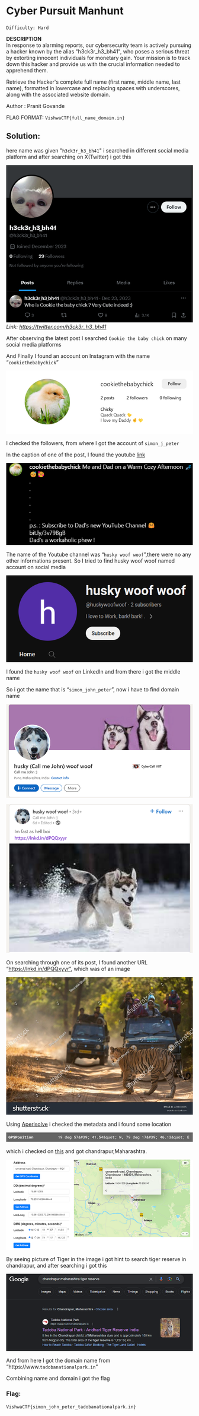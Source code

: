 # Cyber Pursuit Manhunt
`Difficulty: Hard`

**DESCRIPTION**<br>
In response to alarming reports, our cybersecurity team is actively pursuing a hacker known by the alias "h3ck3r_h3_bh41", who poses a serious threat by extorting innocent individuals for monetary gain. Your mission is to track down this hacker and provide us with the crucial information needed to apprehend them.

Retrieve the Hacker's complete full name (first name, middle name, last name), formatted in lowercase and replacing spaces with underscores, along with the associated website domain.

Author : Pranit Govande

FLAG FORMAT: `VishwaCTF{full_name_domain.in}`


## Solution:

here name was given "`h3ck3r_h3_bh41`" i searched in different social media platform and after searching on X(Twitter) i got this

![](../../assets/1_2qoLkt794geB-_dxFKeV8w.png)
*Link: https://twitter.com/h3ck3r_h3_bh41*

After observing the latest post I searched `Cookie the baby chick` on many social media platforms

And Finally I found an account on Instagram with the name “`cookiethebabychick`”

![](../../assets/1__aplXtf1Ir67eZ6Z1V_C9A.png)

I checked the followers, from where I got the account of `simon_j_peter`

In the caption of one of the post, I found the youtube [link](http://bit.ly/3v79BgB)

![](../../assets/1_YXAQemnlvQzU03RRd9tOrw.png)

The name of the Youtube channel was “`husky woof woof`”,there were no any other informations present. So I tried to find husky woof woof named account on social media

![](../../assets/1_r7dLO6YByr0PaCLaYn6Kig.png)


I found the `husky woof woof` on LinkedIn
and from there i got the middle name 
 
 So i got the name that is “`simon_john_peter`”, now i have to find domain name
 
 ![](../../assets/1__OBRD60Z1k6utAkELCTt2Q.png)

 ![](../../assets/c5d72cf1-8700-4901-a73c-33b06489bee8.png)
 
 On searching through one of its post, I found another URL “https://lnkd.in/dPQQxyyr”, which was of an image

 ![](../../assets/0_nQTEF1HzFffC6803.jpg)

 Using [Aperisolve](https://www.aperisolve.com/) i checked the metadata and i found some location

![](../../assets/1_X-CjOl6q4Fw-5g4JRmQsiA.png)

which i checked on [this](https://www.gps-coordinates.net/) and got chandrapur,Maharashtra.

 ![](../../assets/1_iF_7sOldGpqZyzsKK-mTcw.png)

 By seeing picture of Tiger in the image i got hint to search tiger reserve in chandrapur, and after searching i got this

 ![](../../assets/1_srJgPAgzqfS0Lf3cnyQXZw.png)

 And from here I got the domain name from “https://www.`tadobanationalpark.in`”

 Combining name and domain i got the flag

 ### Flag: 
`VishwaCTF{simon_john_peter_tadobanationalpark.in}` 


